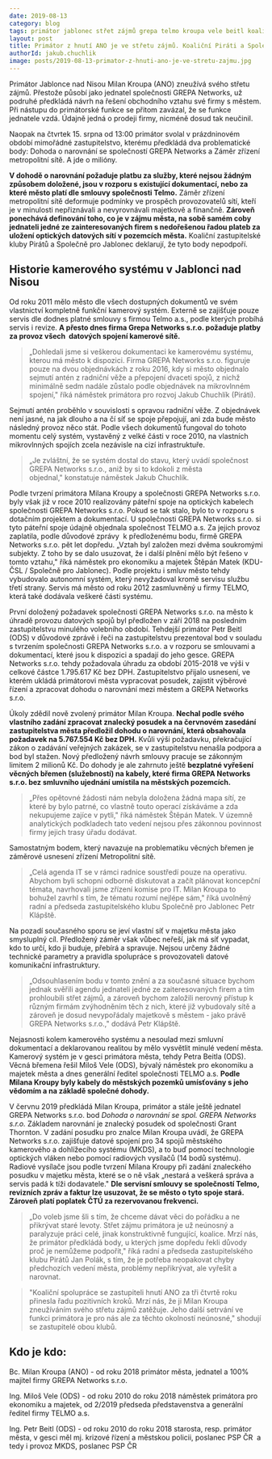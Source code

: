 ```yaml
---
date: 2019-08-13
category: blog
tags: primátor jablonec střet zájmů grepa telmo kroupa vele beitl koalice
layout: post
title: Primátor z hnutí ANO je ve střetu zájmů. Koaliční Piráti a Společně pro Jablonec se od jeho návrhů distancují
authorId: jakub.chuchlik
image: posts/2019-08-13-primator-z-hnuti-ano-je-ve-stretu-zajmu.jpg
---
```


Primátor Jablonce nad Nisou Milan Kroupa (ANO) zneužívá svého střetu zájmů. Přestože působí jako jednatel společnosti GREPA Networks, už podruhé předkládá návrh na řešení obchodního vztahu své firmy s městem. Při nástupu do primátorské funkce se přitom zavázal, že se funkce jednatele vzdá. Údajně jedná o prodeji firmy, nicméně dosud tak neučinil.

Naopak na čtvrtek 15. srpna od 13:00 primátor svolal v prázdninovém období mimořádné zastupitelstvo, kterému předkládá dva problematické body: Dohoda o narovnání se společností GREPA Networks a Záměr zřízení metropolitní sítě. A jde o milióny.

__V dohodě o narovnání požaduje platbu za služby, které nejsou žádným způsobem doložené, jsou v rozporu s existující dokumentací, nebo za které město platí dle smlouvy společnosti Telmo.__ Záměr zřízení metropolitní sítě deformuje podmínky ve prospěch provozovatelů sítí, kteří je v minulosti nepřiznávali a nevyrovnávali majetkově a finančně. __Zároveň ponechává definování toho, co je v zájmu města, na sobě samém coby jednateli jedné ze zainteresovaných firem s nedořešenou řadou plateb za uložení optických datových sítí v pozemcích města.__ Koaliční zastupitelské kluby Pirátů a Společně pro Jablonec deklarují, že tyto body nepodpoří.

## Historie kamerového systému v Jablonci nad Nisou

Od roku 2011 mělo město dle všech dostupných dokumentů ve svém vlastnictví kompletně funkční kamerový systém. Externě se zajišťuje pouze servis dle dodnes platné smlouvy s firmou Telmo a.s., podle kterých probíhá servis i revize. __A přesto dnes firma Grepa Networks s.r.o. požaduje platby za provoz všech  datových spojení kamerové sítě.__

>„Dohledali jsme si veškerou dokumentaci ke kamerovému systému, kterou má město k dispozici. Firma GREPA Networks s.r.o. figuruje pouze na dvou objednávkách z roku 2016, kdy si město objednalo sejmutí antén z radniční věže a přepojení dvaceti spojů, z nichž minimálně sedm nadále zůstalo podle objednávek na mikrovlnném spojení," říká náměstek primátora pro rozvoj Jakub Chuchlík (Piráti).

Sejmutí antén proběhlo v souvislosti s opravou radniční věže. Z objednávek není jasné, na jak dlouho a na čí síť se spoje přepojují, ani zda bude město následný provoz něco stát. Podle všech dokumentů fungoval do tohoto momentu celý systém, vystavěný z velké části v roce 2010, na vlastních mikrovlnných spojích zcela nezávisle na cizí infrastruktuře. 

> „Je zvláštní, že se systém dostal do stavu, který uvádí společnost GREPA Networks s.r.o., aniž by si to kdokoli z města objednal," konstatuje náměstek Jakub Chuchlík.

Podle tvrzení primátora Milana Kroupy a společnosti GREPA Networks s.r.o. byly však již v roce 2010 realizovány páteřní spoje na optických kabelech společnosti GREPA Networks s.r.o. Pokud se tak stalo, bylo to v rozporu s dotačním projektem a dokumentací. U společnosti GREPA Networks s.r.o. si tyto páteřní spoje údajně objednala společnost TELMO a.s. Za jejich provoz zaplatila, podle důvodové zprávy  k předloženému bodu, firmě GREPA Networks s.r.o. pět let dopředu. „Vztah byl založen mezi dvěma soukromými subjekty. Z toho by se dalo usuzovat, že i další plnění mělo být řešeno v tomto vztahu," říká náměstek pro ekonomiku a majetek Štěpán Matek (KDU-ČSL / Společně pro Jablonec). Podle projektu i smluv město tehdy vybudovalo autonomní systém, který nevyžadoval kromě servisu službu třetí strany. Servis má město od roku 2012 zasmluvněný u firmy TELMO, která také dodávala veškeré části systému.

První doložený požadavek společnosti GREPA Networks s.r.o. na město k úhradě provozu datových spojů byl předložen v září 2018 na posledním zastupitelstvu minulého volebního období. Tehdejší primátor Petr Beitl (ODS) v důvodové zprávě i řeči na zastupitelstvu prezentoval bod v souladu s tvrzením společnosti GREPA Networks s.r.o. a v rozporu se smlouvami a dokumentací, které jsou k dispozici a spadají do jeho gesce. GREPA Networks s.r.o. tehdy požadovala úhradu za období 2015-2018 ve výši v celkové částce 1.795.617 Kč bez DPH. Zastupitelstvo přijalo usnesení, ve kterém ukládá primátorovi města vypracovat posudek, zajistit výběrové řízení a zpracovat dohodu o narovnání mezi městem a GREPA Networks s.r.o.

Úkoly zdědil nově zvolený primátor Milan Kroupa. __Nechal podle svého vlastního zadání zpracovat znalecký posudek a na červnovém zasedání zastupitelstva města předložil dohodu o narovnání, která obsahovala požadavek na 5.767.554 Kč bez DPH.__ Kvůli výši požadavku, překračující zákon o zadávání veřejných zakázek, se v zastupitelstvu nenašla podpora a bod byl stažen. Nový předložený návrh smlouvy pracuje se zákonným limitem 2 milionů Kč. Do dohody je ale zahrnuto ještě __bezplatné vyřešení věcných břemen (služebností) na kabely, které firma GREPA Networks s.r.o. bez smluvního ujednání umístila na městských pozemcích.__

> „Přes opětovné žádosti nám nebyla doložena žádná mapa sítí, ze které by bylo patrné, co vlastně touto operací získáváme a zda nekupujeme zajíce v pytli," říká náměstek Štěpán Matek. V územně analytických podkladech tato vedení nejsou přes zákonnou povinnost firmy jejich trasy úřadu dodávat.    

Samostatným bodem, který navazuje na problematiku věcných břemen je záměrové usnesení zřízení Metropolitní sítě. 

>„Celá agenda IT se v rámci radnice soustředí pouze na operativu. Abychom byli schopni odborně diskutovat a začít plánovat koncepční témata, navrhovali jsme zřízení komise pro IT. Milan Kroupa to bohužel zavrhl s tím, že tématu rozumí nejlépe sám," říká uvolněný radní a předseda zastupitelského klubu Společně pro Jablonec Petr Klápště.

Na pozadí současného sporu se jeví vlastní síť v majetku města jako smysluplný cíl. Předložený záměr však vůbec neřeší, jak má síť vypadat, kdo to určí, kdo ji buduje, přebírá a spravuje. Nejsou určeny žádné technické parametry a pravidla spolupráce s provozovateli datové komunikační infrastruktury. 

>„Odsouhlasením bodu v tomto znění a za současné situace bychom jednak svěřili agendu jednateli jedné ze zaiteresovaných firem a tím prohloubili střet zájmů, a zároveň bychom založili nerovný přístup k různým firmám zvýhodněním těch z nich, které již vybudovaly sítě a zároveň je dosud nevypořádaly majetkově s městem - jako právě GREPA Networks s.r.o.," dodává Petr Klápště.

Nejasnosti kolem kamerového systému a nesoulad mezi smluvní dokumentací a deklarovanou realitou by mělo vysvětlit minulé vedení města. Kamerový systém je v gesci primátora města, tehdy Petra Beitla (ODS). Věcná břemena řešil Miloš Vele (ODS), bývalý náměstek pro ekonomiku a majetek města a dnes generální ředitel společnosti TELMO a.s. __Podle Milana Kroupy byly kabely do městských pozemků umísťovány s jeho vědomím a na základě společné dohody.__

V červnu 2019 předkládá Milan Kroupa, primátor a stále ještě jednatel GREPA Networks s.r.o. bod _Dohoda o narovnání se spol. GREPA Networks s.r.o._ Základem narovnání je znalecký posudek od společnosti Grant Thornton. V zadání posudku pro znalce Milan Kroupa uvádí, že GREPA Networks s.r.o. zajišťuje datové spojení pro 34 spojů městského kamerového a dohlížecího systému (MKDS), a to buď pomocí technologie optických vláken nebo pomocí radiových vysílačů (14 bodů systému). Radiové vysílače jsou podle tvrzení Milana Kroupy při zadání znaleckého posudku v majetku města, které se o ně však „nestará a veškerá správa a servis padá k tíži dodavatele." __Dle servisní smlouvy se společností Telmo, revizních zpráv a faktur lze usuzovat, že se město o tyto spoje stará. Zároveň platí poplatek ČTÚ za rezervovanou frekvenci.__

> „Do voleb jsme šli s tím, že chceme dávat věci do pořádku a ne přikrývat staré levoty. Střet zájmu primátora je už neúnosný a paralyzuje práci celé, jinak konstruktivně fungující, koalice. Mrzí nás, že primátor předkládá body, u kterých jsme dopředu řekli důvody proč je nemůžeme podpořit," říká radní a předseda zastupitelského klubu Pirátů Jan Polák, s tím, že je potřeba neopakovat chyby předchozích vedení města, problémy nepřikrývat, ale vyřešit a narovnat.  

> "Koaliční spolupráce se zastupiteli hnutí ANO za tři čtvrtě roku přinesla řadu pozitivních kroků. Mrzí nás, že ji Milan Kroupa zneužíváním svého střetu zájmů zatěžuje. Jeho další setrvání ve funkci primátora je pro nás ale za těchto okolností neúnosné," shodují se zastupitelé obou klubů.

## Kdo je kdo:

Bc. Milan Kroupa (ANO) - od roku 2018 primátor města, jednatel a 100% majitel firmy GREPA Networks s.r.o.

Ing. Miloš Vele (ODS) - od roku 2010 do roku 2018 náměstek primátora pro ekonomiku a majetek, od 2/2019 předseda představenstva a generální ředitel firmy TELMO a.s.

Ing. Petr Beitl (ODS) - od roku 2010 do roku 2018 starosta, resp. primátor města, v gesci měl mj. krizové řízení a městskou policii, poslanec PSP ČR  a tedy i provoz MKDS, poslanec PSP ČR

